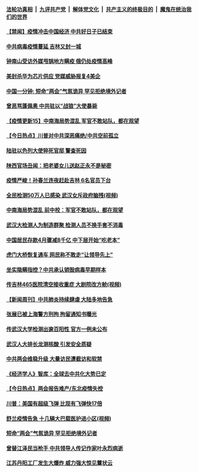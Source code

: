 ####  [法轮功真相](../../../../basic/blob/master/README.md?t=05180702) &nbsp;|&nbsp; [九评共产党](../../../../9ping.md/blob/master/README.md?t=05180702) &nbsp;|&nbsp; [解体党文化](../../../../jtdwh.md/blob/master/README.md?t=05180702)  &nbsp;|&nbsp; [共产主义的终极目的](../../../../gczydzjmd.md/blob/master/README.md?t=05180702) &nbsp;|&nbsp; [魔鬼在统治我们的世界](../../../../mgztzwmdsj.md/blob/master/README.md?t=05180702) 

#### [【禁闻】疫情冲击中国经济 中共好日子已结束](../pages/prog204/a102849442.md?t=05180702) 

#### [中共病毒疫情蔓延 吉林又封一城](../pages/prog204/a102849398.md?t=05180702) 

#### [钟南山受访外媒甩锅地方瞒疫 俄仍处疫情高峰](../pages/prog204/a102849399.md?t=05180702) 

#### [美封杀华为芯片供应 党媒威胁报复4美企](../pages/prog204/a102848028.md?t=05180702) 

#### [中国一分钟: 短命“两会”气氛诡异 罕见拒绝境外记者](../pages/prog204/a102849363.md?t=05180702) 

#### [曾恶骂蓬佩奥 中共驻以“战狼”大使暴毙](../pages/prog204/a102849356.md?t=05180702) 

#### [【疫情更新15】中南海局势混乱 军官不敢站队，都在观望](../pages/prog204/a102843601.md?t=05180702) 

#### [【今日热点】川普对中共深恶痛绝/中共空前孤立](../pages/prog204/a102849256.md?t=05180702) 

#### [陆驻以色列大使猝死官邸 警查死因](../pages/prog204/a102849259.md?t=05180702) 

#### [陕西官场丑闻：把老婆女儿送赵正永不是秘密](../pages/prog204/a102849041.md?t=05180702) 

#### [疫情严峻！孙春兰连夜赶赴吉林 6名官员下台](../pages/prog204/a102849030.md?t=05180702) 

#### [全民检测50万人已感染 武汉女斥政府脑残(视频)](../pages/prog204/a102848974.md?t=05180702) 

#### [中南海局势混乱 前中校：军官不敢站队，都在观望](../pages/prog204/a102848968.md?t=05180702) 

#### [武汉大检测人为制造群聚 检测人员不换手套不消毒](../pages/prog204/a102848780.md?t=05180702) 

#### [中国居民存款4月骤减8千亿 中下层开始“吃老本”](../pages/prog204/a102848793.md?t=05180702) 

#### [虎门大桥恢复通车 网民称不敢走“让领导先上”](../pages/prog204/a102848829.md?t=05180702) 

#### [坐实隐瞒指控？中共承认销毁病毒早期样本](../pages/prog204/a102848803.md?t=05180702) 

#### [传吉林465医院清空接收重症 大剧院改方舱(视频)](../pages/prog204/a102848726.md?t=05180702) 

#### [【新闻周刊】中共肺炎持续肆虐 大陆多地告急](../pages/prog204/a102848863.md?t=05180702) 

#### [张展已被上海警方刑拘 拘留通知书曝光](../pages/prog204/a102848806.md?t=05180702) 

#### [传武汉大学检测出逾百阳性 官方一例未公布](../pages/prog204/a102848718.md?t=05180702) 

#### [武汉人大排长龙测核酸 引发安全质疑](../pages/prog204/a102848651.md?t=05180702) 

#### [中共两会维稳升级 大量访民遭截访和软禁](../pages/prog204/a102848633.md?t=05180702) 

#### [《经济学人》智库：全球去中共化大势已定](../pages/prog204/a102848535.md?t=05180702) 

#### [【今日热点】两会报告难产/东北疫情失控](../pages/prog204/a102848500.md?t=05180702) 

#### [川普：美国有超级飞弹 比现有飞弹快17倍](../pages/prog204/a102848502.md?t=05180702) 

#### [舒兰疫情告急 十几辆大巴载医护进小区(视频)](../pages/prog204/a102848463.md?t=05180702) 

#### [短命“两会”气氛诡异 罕见拒绝境外记者](../pages/prog204/a102848417.md?t=05180702) 

#### [曾替江泽民当枪手 中共领导人传记作家叶永烈病逝](../pages/prog204/a102848302.md?t=05180702) 

#### [江苏丹阳工厂发生大爆炸 威力强大惊见蕈状云](../pages/prog204/a102848253.md?t=05180702) 

